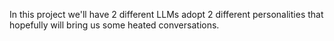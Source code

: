 In this project we'll have 2 different LLMs adopt 2 different personalities that hopefully will bring us some heated conversations. 
